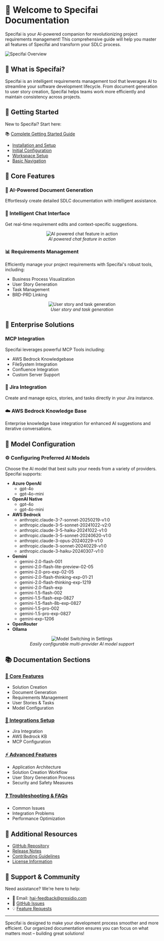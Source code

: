 # 👋 Welcome to Specifai Documentation

Specifai is your AI-powered companion for revolutionizing project requirements management! This comprehensive guide will help you master all features of Specifai and transform your SDLC process.

![Specifai Overview](assets/gif/specifai-overview.gif)

## 📘 What is Specifai?

Specifai is an intelligent requirements management tool that leverages AI to streamline your software development lifecycle. From document generation to user story creation, Specifai helps teams work more efficiently and maintain consistency across projects.

## 🏁 Getting Started

New to Specifai? Start here:

📚 [Complete Getting Started Guide](getting-started.md)

- [Installation and Setup](getting-started.md#installation-and-setup)
- [Initial Configuration](getting-started.md#initial-configuration)
- [Workspace Setup](getting-started.md#workspace-setup)
- [Basic Navigation](getting-started.md#basic-navigation)


## 🚀 Core Features

### 🤖 AI-Powered Document Generation
Effortlessly create detailed SDLC documentation with intelligent assistance.

### 💬 Intelligent Chat Interface
Get real-time requirement edits and context-specific suggestions.

<div align="center">

![AI powered chat feature in action](assets/gif/specifai-chat.gif)  
*AI powered chat feature in action*

</div>

### 📊 Requirements Management
Efficiently manage your project requirements with Specifai's robust tools, including:
- Business Process Visualization
- User Story Generation
- Task Management
- BRD-PRD Linking

<div align="center">

![User story and task generation](assets/gif/specifai-user-stories.gif)  
*User story and task generation*

</div>

## 🔌 Enterprise Solutions

### MCP Integration
Specifai leverages powerful MCP Tools including:
- AWS Bedrock Knowledgebase
- FileSystem Integration
- Confluence Integration
- Custom Server Support

### 🔗 Jira Integration
Create and manage epics, stories, and tasks directly in your Jira instance.

### ☁️ AWS Bedrock Knowledge Base
Enterprise knowledge base integration for enhanced AI suggestions and iterative conversations.

## 🧠 Model Configuration

### ⚙️ Configuring Preferred AI Models
Choose the AI model that best suits your needs from a variety of providers. Specifai supports:
* **Azure OpenAI**
    * gpt-4o
    * gpt-4o-mini
* **OpenAI Native**
    * gpt-4o
    * gpt-4o-mini
* **AWS Bedrock**
    * anthropic.claude-3-7-sonnet-20250219-v1:0
    * anthropic.claude-3-5-sonnet-20241022-v2:0
    * anthropic.claude-3-5-haiku-20241022-v1:0
    * anthropic.claude-3-5-sonnet-20240620-v1:0
    * anthropic.claude-3-opus-20240229-v1:0
    * anthropic.claude-3-sonnet-20240229-v1:0
    * anthropic.claude-3-haiku-20240307-v1:0
* **Gemini**
    * gemini-2.0-flash-001
    * gemini-2.0-flash-lite-preview-02-05
    * gemini-2.0-pro-exp-02-05
    * gemini-2.0-flash-thinking-exp-01-21
    * gemini-2.0-flash-thinking-exp-1219
    * gemini-2.0-flash-exp
    * gemini-1.5-flash-002
    * gemini-1.5-flash-exp-0827
    * gemini-1.5-flash-8b-exp-0827
    * gemini-1.5-pro-002
    * gemini-1.5-pro-exp-0827
    * gemini-exp-1206
* **OpenRouter**
* **Ollama**

<div align="center">

![Model Switching in Settings](assets/gif/specifai-settings.gif)  
*Easily configurable multi-provider AI model support*

</div>

## 📚 Documentation Sections

### [🎯 Core Features](core-features.md)
- Solution Creation
- Document Generation
- Requirements Management
- User Stories & Tasks
- Model Configuration

### [🔌 Integrations Setup](integrations-setup.md)
- Jira Integration
- AWS Bedrock KB
- MCP Configuration

### [⚡ Advanced Features](advanced-features.md)
- Application Architecture
- Solution Creation Workflow
- User Story Generation Process
- Security and Safety Measures

### [❓ Troubleshooting & FAQs](troubleshooting.md)
- Common Issues
- Integration Problems
- Performance Optimization

## 🔗 Additional Resources

- [GitHub Repository](https://github.com/presidio-oss/specif-ai)
- [Release Notes](https://github.com/presidio-oss/specif-ai/releases)
- [Contributing Guidelines](https://github.com/presidio-oss/specif-ai/blob/main/CONTRIBUTING.md)
- [License Information](https://github.com/presidio-oss/specif-ai/blob/main/LICENSE)

## 🤝 Support & Community

Need assistance? We're here to help:
- 📧 Email: hai-feedback@presidio.com
- 🐛 [GitHub Issues](https://github.com/presidio-oss/specif-ai/issues)
- 💡 [Feature Requests](https://github.com/presidio-oss/specif-ai/discussions)

---

Specifai is designed to make your development process smoother and more efficient. Our organized documentation ensures you can focus on what matters most – building great solutions!